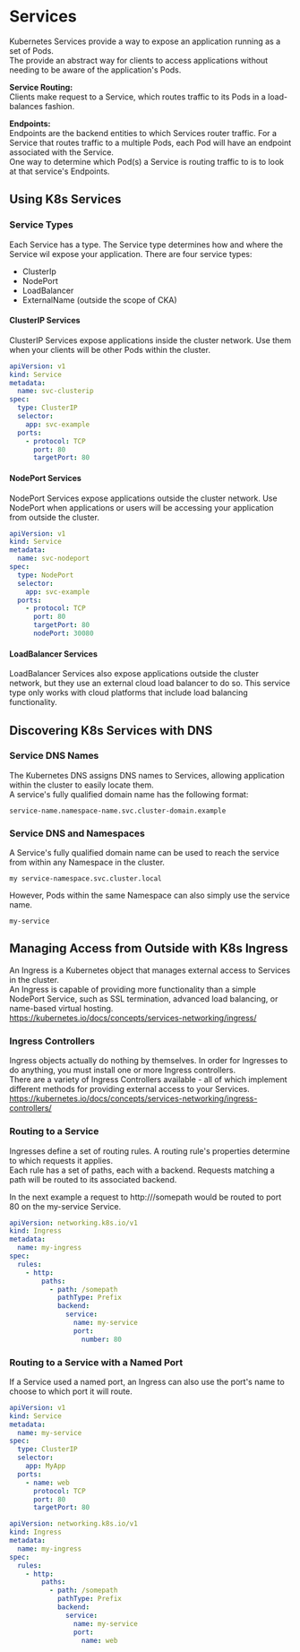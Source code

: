 # Services

Kubernetes Services provide a way to expose an application running as a set of Pods.  
The provide an abstract way for clients to access applications without needing to be aware of the application's Pods.  

**Service Routing:**  
Clients make request to a Service, which routes traffic to its Pods in a load-balances fashion.  

**Endpoints:**  
Endpoints are the backend entities to which Services router traffic. For a Service that routes traffic to a multiple Pods, each Pod will have an endpoint associated with the Service.   
One way to determine which Pod(s) a Service is routing traffic to is to look at that service's Endpoints.  

## Using K8s Services

### Service Types

Each Service has a type. The Service type determines how and where the Service wil expose your application. There are four service types:  
- ClusterIp
- NodePort
- LoadBalancer
- ExternalName (outside the scope of CKA)

#### ClusterIP Services

ClusterIP Services expose applications inside the cluster network. Use them when your clients will be other Pods within the cluster.  

```yaml
apiVersion: v1
kind: Service
metadata:
  name: svc-clusterip
spec:
  type: ClusterIP
  selector:
    app: svc-example
  ports:
    - protocol: TCP
      port: 80
      targetPort: 80
```

#### NodePort Services

NodePort Services expose applications outside the cluster network. Use NodePort when applications or users will be accessing your application from outside the cluster.  

```yaml
apiVersion: v1
kind: Service
metadata:
  name: svc-nodeport
spec:
  type: NodePort
  selector:
    app: svc-example
  ports:
    - protocol: TCP
      port: 80
      targetPort: 80
      nodePort: 30080
```

#### LoadBalancer Services

LoadBalancer Services also expose applications outside the cluster network, but they use an external cloud load balancer to do so. This service type only works with cloud platforms that include load balancing functionality.  

## Discovering K8s Services with DNS

### Service DNS Names

The Kubernetes DNS assigns DNS names to Services, allowing application within the cluster to easily locate them.  
A service's fully qualified domain name has the following format:  
```
service-name.namespace-name.svc.cluster-domain.example
```

### Service DNS and Namespaces

A Service's fully qualified domain name can be used to reach the service from within any Namespace in the cluster.
```
my service-namespace.svc.cluster.local
```

However, Pods within the same Namespace can also simply use the service name.
```
my-service
```

## Managing Access from Outside with K8s Ingress

An Ingress is a Kubernetes object that manages external access to Services in the cluster.  
An Ingress is capable of providing more functionality than a simple NodePort Service, such as SSL termination, advanced load balancing, or name-based virtual hosting.  
https://kubernetes.io/docs/concepts/services-networking/ingress/

### Ingress Controllers

Ingress objects actually do nothing by themselves. In order for Ingresses to do anything, you must install one or more Ingress controllers.  
There are a variety of Ingress Controllers available - all of which implement different methods for providing external access to your Services.  
https://kubernetes.io/docs/concepts/services-networking/ingress-controllers/

### Routing to a Service

Ingresses define a set of routing rules. A routing rule's properties determine to which requests it applies.  
Each rule has a set of paths, each with a backend. Requests matching a path will be routed to its associated backend.  

In the next example a request to http://<some-endopint>/somepath would be routed to port 80 on the my-service Service.  

```yaml
apiVersion: networking.k8s.io/v1
kind: Ingress
metadata:
  name: my-ingress
spec:
  rules:
    - http:
        paths:
          - path: /somepath
            pathType: Prefix
            backend:
              service:
                name: my-service
                port:
                  number: 80
```

### Routing to a Service with a Named Port

If a Service used a named port, an Ingress can also use the port's name to choose to which port it will route.  

```yaml
apiVersion: v1
kind: Service
metadata:
  name: my-service
spec:
  type: ClusterIP
  selector:
    app: MyApp
  ports:
    - name: web
      protocol: TCP
      port: 80
      targetPort: 80
```

```yaml
apiVersion: networking.k8s.io/v1
kind: Ingress
metadata:
  name: my-ingress
spec:
  rules:
    - http:
        paths:
          - path: /somepath
            pathType: Prefix
            backend:
              service:
                name: my-service
                port:
                  name: web
```